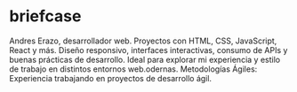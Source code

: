 # briefcase
Andres Erazo, desarrollador web. Proyectos con HTML, CSS, JavaScript, React y más. Diseño responsivo, interfaces interactivas, consumo de APIs y buenas prácticas de desarrollo. Ideal para explorar mi experiencia y estilo de trabajo en distintos entornos web.odernas.  Metodologías Ágiles: Experiencia trabajando en proyectos de desarrollo ágil.
